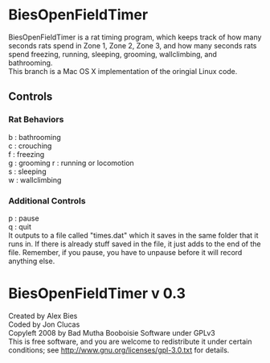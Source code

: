 # BiesOpenFieldTimer
BiesOpenFieldTimer is a rat timing program, which keeps track of how many seconds rats spend in Zone 1, Zone 2, Zone 3, and how many seconds rats spend freezing, running, sleeping, grooming, wallclimbing, and bathrooming.  
This branch is a Mac OS X implementation of the oringial Linux code.

## Controls
### Rat Behaviors  
b : bathrooming  
c : crouching  
f : freezing  
g : grooming 
r : running or locomotion  
s : sleeping  
w : wallclimbing  
### Additional Controls
p : pause  
q : quit  
It outputs to a file called "times.dat" which it saves in the same folder that it runs in.  If there is already stuff saved in the file, it just adds to the end of the file. Remember, if you pause, you have to unpause before it will record anything else.

# BiesOpenFieldTimer v 0.3
Created by Alex Bies  
Coded by Jon Clucas  
Copyleft 2008 by Bad Mutha Booboisie Software under GPLv3  
This is free software, and you are welcome to redistribute it under certain conditions;
see http://www.gnu.org/licenses/gpl-3.0.txt for details.
